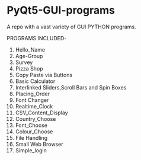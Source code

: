 # PyQt5-GUI-programs
A repo with a vast variety of GUI PYTHON programs.

PROGRAMS INCLUDED-
1. Hello_Name
2. Age-Group
3. Survey
4. Pizza Shop
5. Copy Paste via Buttons
6. Basic Calculator
7. Interlinked Sliders,Scroll Bars and Spin Boxes
8. Placing_Order
9. Font Changer
10. Realtime_Clock
11. CSV_Content_Display
12. Country_Choose
13. Font_Choose
14. Colour_Choose
15. File Handling
16. Small Web Browser
17. Simple_login